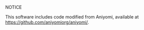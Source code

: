 NOTICE

This software includes code modified from Aniyomi, available
at https://github.com/aniyomiorg/aniyomi/.
